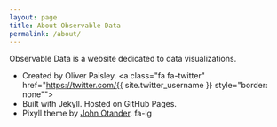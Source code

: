 ```yaml
---
layout: page
title: About Observable Data
permalink: /about/
---
```


Observable Data is a website dedicated to data visualizations.

* Created by Oliver Paisley. <a class="fa fa-twitter" href="https://twitter.com/{{ site.twitter_username }} style="border: none""></a></font>
* Built with Jekyll. Hosted on GitHub Pages.
* Pixyll theme by [John Otander](http://johnotander.com). <a class="fa fa-twitter" href="https://twitter.com/4lpine" style="border: none"></a> fa-lg
